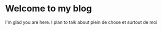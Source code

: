 # Welcome to my blog

I'm glad you are here. I plan to talk about plein de chose et surtout de moi 

